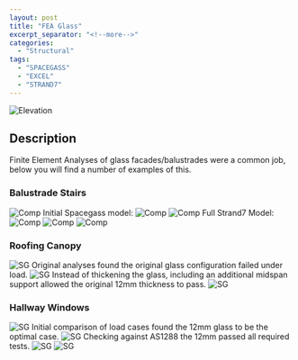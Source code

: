 ```yaml
---
layout: post
title: "FEA Glass"
excerpt_separator: "<!--more-->"
categories: 
  - "Structural"
tags:
  - "SPACEGASS"
  - "EXCEL"
  - "STRAND7"
---
```


![Elevation](/assets/struct/FEA/FEA-1.png)
<!--more-->
## Description
Finite Element Analyses of glass facades/balustrades were a common job, below you will find a number of examples of this.

### Balustrade Stairs
![Comp](/assets/struct/FEA/FEA-1-0.png)
Initial Spacegass model:
![Comp](/assets/struct/FEA/FEA-1-6.png)
![Comp](/assets/struct/FEA/FEA-1-7.png)
Full Strand7 Model:
![Comp](/assets/struct/FEA/FEA-1-1.png)
![Comp](/assets/struct/FEA/FEA-1-2.png)
![Comp](/assets/struct/FEA/FEA-1-3.png)

### Roofing Canopy
![SG](/assets/struct/FEA/FEA-2-1.png)
Original analyses found the original glass configuration failed under load.
![SG](/assets/struct/FEA/FEA-2-3.png)
Instead of thickening the glass, including an additional midspan support allowed the original 12mm thickness to pass.
![SG](/assets/struct/FEA/FEA-2-2.png)

### Hallway Windows
![SG](/assets/struct/FEA/FEA-3-1.png)
Initial comparison of load cases found the 12mm glass to be the optimal case.
![SG](/assets/struct/FEA/FEA-3-2.png)
Checking against AS1288 the 12mm passed all required tests.
![SG](/assets/struct/FEA/FEA-3-3.png)
![SG](/assets/struct/FEA/FEA-3-4.png)


